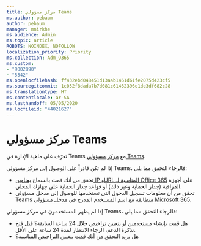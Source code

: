 ```yaml
---
title: مركز مسؤولي Teams
ms.author: pebaum
author: pebaum
manager: mnirkhe
ms.audience: Admin
ms.topic: article
ROBOTS: NOINDEX, NOFOLLOW
localization_priority: Priority
ms.collection: Adm_O365
ms.custom:
- "9002890"
- "5542"
ms.openlocfilehash: ff432ebd048451d13aab1461d61fe2075d423cf5
ms.sourcegitcommit: 1c052f8dada7b7d081c61462396e1de3df682c28
ms.translationtype: HT
ms.contentlocale: ar-SA
ms.lasthandoff: 05/05/2020
ms.locfileid: "44021627"
---
```

# <a name="teams-admin-center"></a>مركز مسؤولي Teams

تعرّف على ماهية الإدارة في Teams مع [مركز مسؤولي Teams](https://docs.microsoft.com/microsoftteams/manage-teams-skypeforbusiness-admin-center).

إذا لم تكن قادراً على الوصول إلى مركز مسؤولي Teams، فالرجاء التحقق مما يلي:

- تحقق من أنك قمت بالسماح [بعناوين IP وURL المناسبة لـ Office 365](https://docs.microsoft.com/Office365/Enterprise/office-365-ip-web-service) على أجهزة المراقبة (جدار الحماية وغير ذلك) أو قواعد جدار الحماية على جهازك المحلي.
- تحقق من أن معلومات تسجيل الدخول التي تستخدمها للوصول إلى مدخل مسؤولي Teams متطابقة مع اسم المستخدم المدرج في [مدخل مسؤولي Microsoft 365](https://admin.microsoft.com/Adminportal/Home?source=applauncher#/users).

إذا لم يظهر المستخدمون في مركز مسؤولي Teams، فالرجاء التحقق مما يلي:

- هل قمت بإنشاء مستخدمين أو بتعيين تراخيص خلال 24 ساعة السابقة؟ قبل فتح تذكرة الدعم، الرجاء الانتظار لمدة 24 ساعة على الأقل.
- هل تريد التحقق من أنك قمت بتعيين التراخيص المناسبة؟ 
